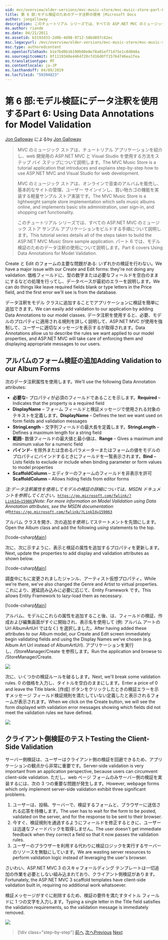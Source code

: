 ```yaml
---
uid: mvc/overview/older-versions/mvc-music-store/mvc-music-store-part-6
title: 第 6 部:モデル検証のためのデータ注釈の使用 |Microsoft Docs
author: jongalloway
description: このチュートリアル シリーズでは、すべての ASP.NET MVC のミュージック ストア サンプル アプリケーションをビルドする手順について説明します。 パート 6 では、V のモデルのデータ注釈の使用について説明しています.
ms.author: riande
ms.date: 04/21/2011
ms.assetid: b3193d33-2d0b-4d98-9712-58bd897c62ec
msc.legacyurl: /mvc/overview/older-versions/mvc-music-store/mvc-music-store-part-6
msc.type: authoredcontent
ms.openlocfilehash: b1e7bd0b16190b00e0e78a01ef71475e1c8d048a
ms.sourcegitcommit: 0f1119340e4464720cfd16d0ff15764746ea1fea
ms.translationtype: MT
ms.contentlocale: ja-JP
ms.lasthandoff: 04/09/2019
ms.locfileid: "59394823"
---
```

# <a name="part-6-using-data-annotations-for-model-validation"></a><span data-ttu-id="c533e-104">第 6 部:モデル検証にデータ注釈を使用する</span><span class="sxs-lookup"><span data-stu-id="c533e-104">Part 6: Using Data Annotations for Model Validation</span></span>

<span data-ttu-id="c533e-105">[Jon Galloway](https://github.com/jongalloway) による</span><span class="sxs-lookup"><span data-stu-id="c533e-105">by [Jon Galloway](https://github.com/jongalloway)</span></span>

> <span data-ttu-id="c533e-106">MVC のミュージック ストアは、チュートリアル アプリケーションを紹介し、web 開発用の ASP.NET MVC と Visual Studio を使用する方法をステップ バイ ステップについて説明します。</span><span class="sxs-lookup"><span data-stu-id="c533e-106">The MVC Music Store is a tutorial application that introduces and explains step-by-step how to use ASP.NET MVC and Visual Studio for web development.</span></span>  
>   
> <span data-ttu-id="c533e-107">MVC のミュージック ストアは、オンラインで音楽のアルバムを販売し、基本的なサイトの管理、ユーザー サインインし、買い物カゴの機能を実装する軽量サンプル ストア実装です。</span><span class="sxs-lookup"><span data-stu-id="c533e-107">The MVC Music Store is a lightweight sample store implementation which sells music albums online, and implements basic site administration, user sign-in, and shopping cart functionality.</span></span>  
>   
> <span data-ttu-id="c533e-108">このチュートリアル シリーズでは、すべての ASP.NET MVC のミュージック ストア サンプル アプリケーションをビルドする手順について説明します。</span><span class="sxs-lookup"><span data-stu-id="c533e-108">This tutorial series details all of the steps taken to build the ASP.NET MVC Music Store sample application.</span></span> <span data-ttu-id="c533e-109">パート 6 では、モデル検証のためのデータ注釈の使用について説明します。</span><span class="sxs-lookup"><span data-stu-id="c533e-109">Part 6 covers Using Data Annotations for Model Validation.</span></span>


<span data-ttu-id="c533e-110">Create と Edit のフォームの主要な問題がある: いずれかの検証を行わない。</span><span class="sxs-lookup"><span data-stu-id="c533e-110">We have a major issue with our Create and Edit forms: they're not doing any validation.</span></span> <span data-ttu-id="c533e-111">価格フィールドに、型の数字または必要なフィールドを空白のままにするなどの処理を行ってし、データベースが最初のエラーを説明します。</span><span class="sxs-lookup"><span data-stu-id="c533e-111">We can do things like leave required fields blank or type letters in the Price field, and the first error we'll see is from the database.</span></span>

<span data-ttu-id="c533e-112">データ注釈をモデル クラスに追加することでアプリケーションに検証を簡単に追加できます。</span><span class="sxs-lookup"><span data-stu-id="c533e-112">We can easily add validation to our application by adding Data Annotations to our model classes.</span></span> <span data-ttu-id="c533e-113">データ注釈を使用すると、必要、モデルのプロパティに適用される規則を詳しく説明して、ASP.NET MVC が使用を強制して、ユーザーに適切なメッセージを表示するが取得されます。</span><span class="sxs-lookup"><span data-stu-id="c533e-113">Data Annotations allow us to describe the rules we want applied to our model properties, and ASP.NET MVC will take care of enforcing them and displaying appropriate messages to our users.</span></span>

## <a name="adding-validation-to-our-album-forms"></a><span data-ttu-id="c533e-114">アルバムのフォーム検証の追加</span><span class="sxs-lookup"><span data-stu-id="c533e-114">Adding Validation to our Album Forms</span></span>

<span data-ttu-id="c533e-115">次のデータ注釈属性を使用します。</span><span class="sxs-lookup"><span data-stu-id="c533e-115">We'll use the following Data Annotation attributes:</span></span>

- <span data-ttu-id="c533e-116">**必要な**– プロパティが必須のフィールドであることを示します。</span><span class="sxs-lookup"><span data-stu-id="c533e-116">**Required** – Indicates that the property is a required field</span></span>
- <span data-ttu-id="c533e-117">**DisplayName** – フォーム フィールドと検証メッセージで使用される対象のテキストを定義します。</span><span class="sxs-lookup"><span data-stu-id="c533e-117">**DisplayName** – Defines the text we want used on form fields and validation messages</span></span>
- <span data-ttu-id="c533e-118">**StringLength** – 文字列フィールドの最大長を定義します。</span><span class="sxs-lookup"><span data-stu-id="c533e-118">**StringLength** – Defines a maximum length for a string field</span></span>
- <span data-ttu-id="c533e-119">**範囲**– 数値フィールドの最大値と最小値は、</span><span class="sxs-lookup"><span data-stu-id="c533e-119">**Range** – Gives a maximum and minimum value for a numeric field</span></span>
- <span data-ttu-id="c533e-120">**バインド**– を除外または含めるパラメーターまたはフォームの値をモデルのプロパティにバインドするときにフィールドを一覧表示されます。</span><span class="sxs-lookup"><span data-stu-id="c533e-120">**Bind** – Lists fields to exclude or include when binding parameter or form values to model properties</span></span>
- <span data-ttu-id="c533e-121">**ScaffoldColumn** – エディターのフォームのフィールドを非表示を許可</span><span class="sxs-lookup"><span data-stu-id="c533e-121">**ScaffoldColumn** – Allows hiding fields from editor forms</span></span>

<span data-ttu-id="c533e-122">*注:データ注釈属性を使用してモデルの検証の詳細については、MSDN ドキュメントを参照してください。*[`https://go.microsoft.com/fwlink/?LinkId=159063`](https://go.microsoft.com/fwlink/?LinkId=159063)</span><span class="sxs-lookup"><span data-stu-id="c533e-122">*Note: For more information on Model Validation using Data Annotation attributes, see the MSDN documentation at*[`https://go.microsoft.com/fwlink/?LinkId=159063`](https://go.microsoft.com/fwlink/?LinkId=159063)</span></span>

<span data-ttu-id="c533e-123">アルバム クラスを開き、次の追加*を使用して*ステートメントを先頭にします。</span><span class="sxs-lookup"><span data-stu-id="c533e-123">Open the Album class and add the following *using* statements to the top.</span></span>

[!code-csharp[Main](mvc-music-store-part-6/samples/sample1.cs)]

<span data-ttu-id="c533e-124">次に、次に示すように、表示と検証の属性を追加するプロパティを更新します。</span><span class="sxs-lookup"><span data-stu-id="c533e-124">Next, update the properties to add display and validation attributes as shown below.</span></span>

[!code-csharp[Main](mvc-music-store-part-6/samples/sample2.cs)]

<span data-ttu-id="c533e-125">調査中にもに変更されましたジャンル、アーティスト仮想プロパティ。</span><span class="sxs-lookup"><span data-stu-id="c533e-125">While we're there, we've also changed the Genre and Artist to virtual properties.</span></span> <span data-ttu-id="c533e-126">これにより、遅延読み込みに必要に応じて、Entity Framework です。</span><span class="sxs-lookup"><span data-stu-id="c533e-126">This allows Entity Framework to lazy-load them as necessary.</span></span>

[!code-csharp[Main](mvc-music-store-part-6/samples/sample3.cs)]

<span data-ttu-id="c533e-127">アルバム、モデルにこれらの属性を追加すること後、は、フィールドの検証、作成および編集画面がすぐに開始され、表示名を使用して (例: アルバム アートの Url AlbumArtUrl ではなく) を選択しました。</span><span class="sxs-lookup"><span data-stu-id="c533e-127">After having added these attributes to our Album model, our Create and Edit screen immediately begin validating fields and using the Display Names we've chosen (e.g. Album Art Url instead of AlbumArtUrl).</span></span> <span data-ttu-id="c533e-128">アプリケーションを実行し、/StoreManager/Create を参照します。</span><span class="sxs-lookup"><span data-stu-id="c533e-128">Run the application and browse to /StoreManager/Create.</span></span>

![](mvc-music-store-part-6/_static/image1.png)

<span data-ttu-id="c533e-129">次に、いくつかの検証ルールを破るします。</span><span class="sxs-lookup"><span data-stu-id="c533e-129">Next, we'll break some validation rules.</span></span> <span data-ttu-id="c533e-130">0 の価格を入力し、タイトルを空白のままにします。</span><span class="sxs-lookup"><span data-stu-id="c533e-130">Enter a price of 0 and leave the Title blank.</span></span> <span data-ttu-id="c533e-131">[作成] ボタンをクリックしたときの検証エラーを示すメッセージ フィールド検証規則を満たしていない定義したと表示されるフォームが表示されます。</span><span class="sxs-lookup"><span data-stu-id="c533e-131">When we click on the Create button, we will see the form displayed with validation error messages showing which fields did not meet the validation rules we have defined.</span></span>

![](mvc-music-store-part-6/_static/image2.png)

## <a name="testing-the-client-side-validation"></a><span data-ttu-id="c533e-132">クライアント側検証のテスト</span><span class="sxs-lookup"><span data-stu-id="c533e-132">Testing the Client-Side Validation</span></span>

<span data-ttu-id="c533e-133">サーバー側検証は、ユーザーはクライアント側の検証を回避できるため、アプリケーションの観点から非常に重要です。</span><span class="sxs-lookup"><span data-stu-id="c533e-133">Server-side validation is very important from an application perspective, because users can circumvent client-side validation.</span></span> <span data-ttu-id="c533e-134">ただし、web ページ フォームのみサーバー側の検証を実装するには、次の 3 つの重要な問題が発生します。</span><span class="sxs-lookup"><span data-stu-id="c533e-134">However, webpage forms which only implement server-side validation exhibit three significant problems.</span></span>

1. <span data-ttu-id="c533e-135">ユーザーは、投稿、サーバーで、検証するフォームと、ブラウザーに送信される応答を待機します。</span><span class="sxs-lookup"><span data-stu-id="c533e-135">The user has to wait for the form to be posted, validated on the server, and for the response to be sent to their browser.</span></span>
2. <span data-ttu-id="c533e-136">今すぐ、検証規則を通過するようにフィールドを修正するときに、ユーザーは迅速なフィードバックを取得しません。</span><span class="sxs-lookup"><span data-stu-id="c533e-136">The user doesn't get immediate feedback when they correct a field so that it now passes the validation rules.</span></span>
3. <span data-ttu-id="c533e-137">ユーザーのブラウザーを利用する代わりに検証ロジックを実行するサーバーのリソースを無駄にしています。</span><span class="sxs-lookup"><span data-stu-id="c533e-137">We are wasting server resources to perform validation logic instead of leveraging the user's browser.</span></span>

<span data-ttu-id="c533e-138">さいわい、ASP.NET MVC 3 のスキャフォールディング テンプレートは一切追加の作業を必要としない組み込まれており、クライアント側検証があります。</span><span class="sxs-lookup"><span data-stu-id="c533e-138">Fortunately, the ASP.NET MVC 3 scaffold templates have client-side validation built in, requiring no additional work whatsoever.</span></span>

<span data-ttu-id="c533e-139">検証メッセージがすぐに削除するため、検証の要件を満たすタイトル フィールドに 1 つの文字を入力します。</span><span class="sxs-lookup"><span data-stu-id="c533e-139">Typing a single letter in the Title field satisfies the validation requirements, so the validation message is immediately removed.</span></span>

![](mvc-music-store-part-6/_static/image3.png)


> [!div class="step-by-step"]
> <span data-ttu-id="c533e-140">[前へ](mvc-music-store-part-5.md)
> [次へ](mvc-music-store-part-7.md)</span><span class="sxs-lookup"><span data-stu-id="c533e-140">[Previous](mvc-music-store-part-5.md)
[Next](mvc-music-store-part-7.md)</span></span>
